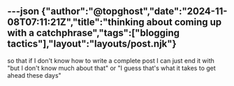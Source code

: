 ---json
{"author":"@topghost","date":"2024-11-08T07:11:21Z","title":"thinking about coming up with a catchphrase","tags":["blogging tactics"],"layout":"layouts/post.njk"}
---
so that if I don&#x27;t know how to write a complete post I can just end it with &#x22;but I don&#x27;t know much about that&#x22; or &#x22;I guess that&#x27;s what it takes to get ahead these days&#x22;
